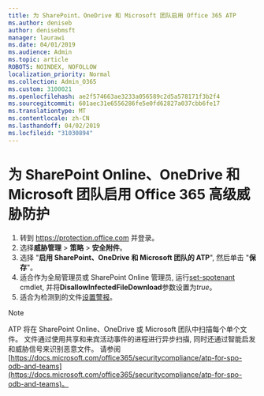 ```yaml
---
title: 为 SharePoint、OneDrive 和 Microsoft 团队启用 Office 365 ATP
ms.author: deniseb
author: denisebmsft
manager: laurawi
ms.date: 04/01/2019
ms.audience: Admin
ms.topic: article
ROBOTS: NOINDEX, NOFOLLOW
localization_priority: Normal
ms.collection: Admin_O365
ms.custom: 3100021
ms.openlocfilehash: ae2f574663ae3233a056589c2d5a578171f3b2f4
ms.sourcegitcommit: 601aec31e6556286fe5e0fd62827a037cbb6fe17
ms.translationtype: MT
ms.contentlocale: zh-CN
ms.lasthandoff: 04/02/2019
ms.locfileid: "31030894"
---
```

# <a name="enable-office-365-advanced-threat-protection-for-sharepoint-online-onedrive-and-microsoft-teams"></a>为 SharePoint Online、OneDrive 和 Microsoft 团队启用 Office 365 高级威胁防护

1. 转到 https://protection.office.com 并登录。
2. 选择**威胁管理** > **策略** > **安全附件**。
3. 选择 "**启用 SharePoint、OneDrive 和 Microsoft 团队的 ATP**", 然后单击 "**保存**"。
4. 适合作为全局管理员或 SharePoint Online 管理员, 运行[set-spotenant](https://docs.microsoft.com/powershell/module/sharepoint-online/Set-SPOTenant?view=sharepoint-ps) cmdlet, 并将**DisallowInfectedFileDownload**参数设置为*true*。
5. 适合为检测到的文件[设置警报](https://docs.microsoft.com/office365/securitycompliance/turn-on-atp-for-spo-odb-and-teams#set-up-alerts-for-detected-files)。

> [!NOTE]
> ATP 将在 SharePoint Online、OneDrive 或 Microsoft 团队中扫描每个单个文件。 文件通过使用共享和来宾活动事件的进程进行异步扫描, 同时还通过智能启发和威胁信号来识别恶意文件。 请参阅 [https://docs.microsoft.com/office365/securitycompliance/atp-for-spo-odb-and-teams](https://docs.microsoft.com/office365/securitycompliance/atp-for-spo-odb-and-teams)。
